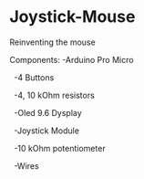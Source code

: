 # Joystick-Mouse

Reinventing the mouse



Components: -Arduino Pro Micro

&nbsp;           -4 Buttons

&nbsp;           -4, 10 kOhm resistors

&nbsp;           -Oled 9.6 Dysplay

&nbsp;           -Joystick Module

&nbsp;	    -10 kOhm potentiometer

&nbsp;	    -Wires

